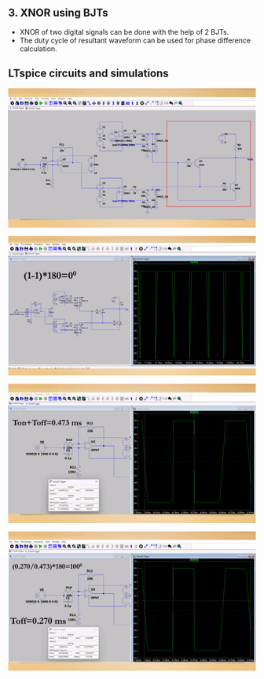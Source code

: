 ## 3. XNOR using BJTs
- XNOR of two digital signals can be done with the help of 2 BJTs.
- The duty cycle of resultant waveform can be used for phase difference calculation.

## LTspice circuits and simulations

![Diagram](assets/13.jpg)

![Diagram](assets/14.jpg)

![Diagram](assets/15.jpg)

![Diagram](assets/16.jpg)
